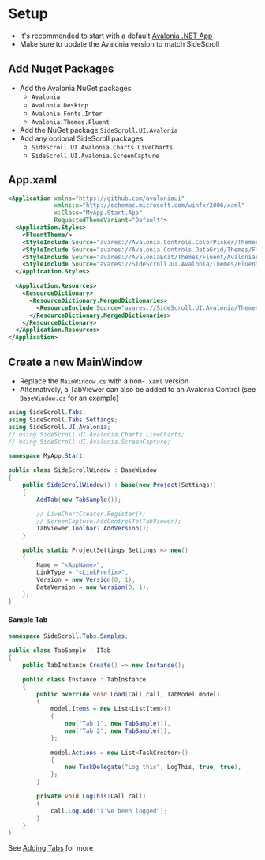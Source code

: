 # Setup

- It's recommended to start with a default [Avalonia .NET App](https://avaloniaui.net/gettingstarted#installation)
- Make sure to update the Avalonia version to match SideScroll

## Add Nuget Packages
- Add the Avalonia NuGet packages
  - `Avalonia`
  - `Avalonia.Desktop`
  - `Avalonia.Fonts.Inter`
  - `Avalonia.Themes.Fluent`
- Add the NuGet package `SideScroll.UI.Avalonia`
- Add any optional SideScroll packages
  - `SideScroll.UI.Avalonia.Charts.LiveCharts`
  - `SideScroll.UI.Avalonia.ScreenCapture`

## App.xaml
```xml
<Application xmlns="https://github.com/avaloniaui"
             xmlns:x="http://schemas.microsoft.com/winfx/2006/xaml"
             x:Class="MyApp.Start.App"
             RequestedThemeVariant="Default">
  <Application.Styles>
    <FluentTheme/>
    <StyleInclude Source="avares://Avalonia.Controls.ColorPicker/Themes/Fluent/Fluent.xaml"/>
    <StyleInclude Source="avares://Avalonia.Controls.DataGrid/Themes/Fluent.xaml"/>
    <StyleInclude Source="avares://AvaloniaEdit/Themes/Fluent/AvaloniaEdit.xaml"/>
    <StyleInclude Source="avares://SideScroll.UI.Avalonia/Themes/Fluent/Fluent.xaml"/>
  </Application.Styles>

  <Application.Resources>
    <ResourceDictionary>
      <ResourceDictionary.MergedDictionaries>
        <ResourceInclude Source="avares://SideScroll.UI.Avalonia/Themes/Controls/ControlThemes.xaml"/>
      </ResourceDictionary.MergedDictionaries>
    </ResourceDictionary>
  </Application.Resources>
</Application>
```

## Create a new MainWindow
- Replace the `MainWindow.cs` with a non-`.xaml` version
- Alternatively, a TabViewer can also be added to an Avalonia Control (see `BaseWindow.cs` for an example)
```csharp
using SideScroll.Tabs;
using SideScroll.Tabs.Settings;
using SideScroll.UI.Avalonia;
// using SideScroll.UI.Avalonia.Charts.LiveCharts;
// using SideScroll.UI.Avalonia.ScreenCapture;

namespace MyApp.Start;

public class SideScrollWindow : BaseWindow
{
	public SideScrollWindow() : base(new Project(Settings))
	{
		AddTab(new TabSample());

		// LiveChartCreator.Register();
		// ScreenCapture.AddControlTo(TabViewer);
		TabViewer.Toolbar?.AddVersion();
	}

	public static ProjectSettings Settings => new()
	{
		Name = "<AppName>",
		LinkType = "<LinkPrefix>",
		Version = new Version(0, 1),
		DataVersion = new Version(0, 1),
	};
}
```

#### Sample Tab
```csharp
namespace SideScroll.Tabs.Samples;

public class TabSample : ITab
{
	public TabInstance Create() => new Instance();

	public class Instance : TabInstance
	{
		public override void Load(Call call, TabModel model)
		{
			model.Items = new List<ListItem>()
			{
				new("Tab 1", new TabSample()),
				new("Tab 2", new TabSample()),
			};

			model.Actions = new List<TaskCreator>()
			{
				new TaskDelegate("Log this", LogThis, true, true),
			};
		}

		private void LogThis(Call call)
		{
			call.Log.Add("I've been logged");
		}
	}
}
```
See [Adding Tabs](AddingTabs.md) for more
